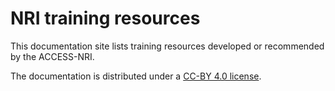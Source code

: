 # NRI training resources
This documentation site lists training resources developed or recommended by the ACCESS-NRI.

The documentation is distributed under a [CC-BY 4.0 license](LICENSE.md).